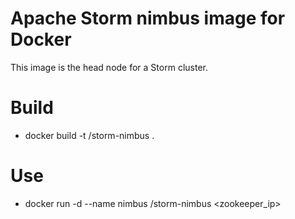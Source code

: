 # Apache Storm nimbus image for Docker

This image is the head node for a Storm cluster.

# Build

* docker build -t <name>/storm-nimbus .

# Use

* docker run -d --name nimbus <name>/storm-nimbus <zookeeper_ip>
